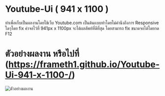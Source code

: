 # Youtube-Ui ( 941 x 1100 )
ทำเพื่อเก็บเป็นผลงานโดยใช้เว็บ Youtube.com เป็นต้นเเบบทำโดยไม่คำนึงถึงการ Responsive ใดๆโดย fix ค่าจอไว้ที่ 941px x 1100px จะได้ผลลัพท์ที่ดีที่สุด
โดยสามารถ fix ขนาดจอได้โดยกด F12
# ตัวอย่างผลงาน หรือไปที่ (https://frameth1.github.io/Youtube-Ui-941-x-1100-/)
![ตัวอย่างผลงาน](https://github.com/FrameTH1/Youtube-Ui-941-x-1100-/blob/main/Example.png)
